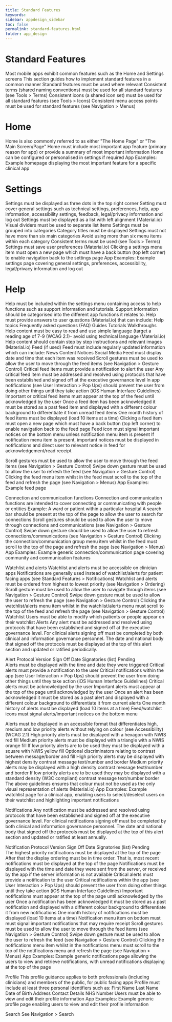 ```yaml
---
title: Standard Features
keywords:
sidebar: appdesign_sidebar
toc: false
permalink: standard-features.html
folder: app_design 
---
```



# Standard Features
Most mobile apps exhibit common features such as the Home and Settings screens
This section guides how to implement standard features in a common manner
Standard features must be used where relevant
Consistent terms (shared naming conventions) must be used for all standard features (see Tools > Terms)
Consistent icons (a shared icon set) must be used for all standard features (see Tools > Icons)
Consistent menu access points must be used for standard features (see Navigation > Menus)
# Home
Home is also commonly referred to as either "The Home Page" or "The Main Screen/Page"
Home must include most important app feature (primary reason for app) or provide a summary of most important information
Home can be configured or personalised in settings if required
App Examples:
Example homepage displaying the most important feature for a specific clinical app

# Settings
Settings must be displayed as three dots in the top right corner
Setting must cover general settings such as technical settings, preferences, help, app information, accessibility settings, feedback, legal/privacy information and log out
Settings must be displayed as a list with left alignment (Material.io)
Visual dividers must be used to separate list items
Settings must be grouped into categories
Category titles must be displayed
Settings must not have more than six main categories
Avoid using more than six menu items within each category
Consistent terms must be used (see Tools > Terms)
Settings must save user preferences (Material.io)
Clicking a settings menu item must open a new page which must have a back button (top left corner) to enable navigation back to the settings page
App Examples:
Example settings page covering general settings, preferences, accessibility, legal/privacy information and log out

# Help
Help must be included within the settings menu containing access to help functions such as support information and tutorials.
Support information should be categorised into the different app functions it relates to.
Help must provide answers to user questions (Material.io) that can include:
Help topics
Frequently asked questions (FAQ)
Guides
Tutorials
Walkthroughs
Help content must be easy to read and use simple language (target a reading age of 7-9 (WCAG 2.1)– avoid using technical language (Material.io)
Help content should contain step by step instructions and relevant images (Material.io)
Feed (if used)
Feed must include regularly updated information which can include:
News
Content
Notices
Social Media
Feed must display date and time that each item was received
Scroll gestures must be used to allow the user to move through the feed items (see Navigation > Gesture Control)
Critical feed items must provide a notification to alert the user
Any critical feed item must be addressed and resolved using protocols that have been established and signed off at the executive governance level
In app notifications (see User Interaction > Pop Ups) should prevent the user from doing other things until they take action (iOS Human Interface Guidelines)
Important or critical feed items must appear at the top of the feed until acknowledged by the user
Once a feed item has been acknowledged it must be stored as a past feed item and displayed with a different colour background to differentiate it from unread feed items
One month history of feed items must be displayed (load 10 items at a time)
Clicking a feed item must open a new page which must have a back button (top left corner) to enable navigation back to the feed page
Feed icon must signal important notices on the bottom menu unless notification menu item is present
If notification menu item is present, important notices must be displayed in notifications and direct user to relevant notice in feed for acknowledgement/read receipt

Scroll gestures must be used to allow the user to move through the feed items (see Navigation > Gesture Control)
Swipe down gesture must be used to allow the user to refresh the feed (see Navigation > Gesture Control)
Clicking the feed menu item whilst in the feed must scroll to the top of the feed and refresh the page (see Navigation > Menus)
App Examples:
Example feed page

Connection and communication functions
Connection and communication functions are intended to cover connecting or communicating with people or entities
Example: A ward or patient within a particular hospital
A search bar should be present at the top of the page to allow the user to search for connections
Scroll gestures should be used to allow the user to move through connections and communications (see Navigation > Gesture Control)
Swipe down gesture should be used to allow the user to refresh connections/communications (see Navigation > Gesture Control)
Clicking the connection/communication group menu item whilst in the feed must scroll to the top of the page and refresh the page (see Navigation > Menus)
App Examples:
Example generic connection/communication page covering community and communication features

Watchlist and alerts
Watchlist and alerts must be accessible on clinician apps
Notifications are generally used instead of watchlist/alerts for patient facing apps (see Standard Features > Notifications)
Watchlist and alerts must be ordered from highest to lowest priority (see Navigation > Ordering)
Scroll gesture must be used to allow the user to navigate through items (see Navigation > Gesture Control)
Swipe down gesture must be used to allow the user to refresh the page (see Navigation > Gesture Control)
Clicking the watchlist/alerts menu item whilst in the watchlist/alerts menu must scroll to the top of the feed and refresh the page (see Navigation > Gesture Control)
Watchlist
Users must be able to modify which patients or people appear on their watchlist
Alerts
Any alert must be addressed and resolved using protocols that have been established and signed off at the executive governance level. For clinical alerts signing off must be completed by both clinical and information governance personnel. The date and national body that signed off the protocols must be displayed at the top of this alert section and updated or ratified periodically.

Alert Protocol Version	Sign Off Date	Signatories (list)
Pending		
Alerts must be displayed with the time and date they were triggered
Critical alerts must provide a notification to the user
Critical notifications within the app (see User Interaction > Pop Ups) should prevent the user from doing other things until they take action (iOS Human Interface Guidelines)
Critical alerts must be acknowledged by the user
Important alerts must appear at the top of the page until acknowledged by the user
Once an alert has been acknowledged it must be stored as a past alert and displayed with a different colour background to differentiate it from current alerts
One month history of alerts must be displayed (load 10 items at a time)
Feed/watchlist icons must signal alerts/important notices on the bottom menu

Alerts must be displayed in an accessible format that differentiates high, medium and low priority alerts without relying on colour (see Accessibility) (WCAG 2.1)
High priority alerts must be displayed with a hexagon with NWIS red fill
Medium priority alerts must be displayed with a triangle with a NWIS orange fill
If low priority alerts are to be used they must be displayed with a square with NWIS yellow fill
Optional discriminators relating to contrast between message/border and fill
High priority alerts may be displayed with highest density contrast message text/number and border
Medium priority alerts may be displayed with a high density contrast message text/number and border
If low priority alerts are to be used they may be displayed with a standard density (W3C compliant) contrast message text/number border
The above guidelines ensures that colour must not be used as the only visual representation of alerts (Material.io)
App Examples:
Example watchlist page for a clinical app, enabling users to select/deselect users on their watchlist and highlighting important notifications

Notifications
Any notification must be addressed and resolved using protocols that have been established and signed off at the executive governance level. For clinical notifications signing off must be completed by both clinical and information governance personnel. The date and national body that signed off the protocols must be displayed at the top of this alert section and updated or ratified at least annually.

Notification Protocol Version	Sign Off Date	Signatories (list)
Pending		
The highest priority notifications must be displayed at the top of the page
After that the display ordering must be in time order. That is, most recent notifications must be displayed at the top of the page
Notifications must be displayed with the time and date they were sent from the server, or received by the app if the server information is not available
Critical alerts must provide a notification to the user
Critical notifications within the app (see User Interaction > Pop Ups) should prevent the user from doing other things until they take action (iOS Human Interface Guidelines)
Important notifications must appear at the top of the page until acknowledged by the user
Once a notification has been acknowledged it must be stored as a past notification and displayed with a different colour background to differentiate it from new notifications
One month history of notifications must be displayed (load 10 items at a time)
Notification menu item on bottom must must signal important notifications that may require receipt
Scroll gestures must be used to allow the user to move through the feed items (see Navigation > Gesture Control)
Swipe down gesture must be used to allow the user to refresh the feed (see Navigation > Gesture Control)
Clicking the notifications menu item whilst in the notifications menu must scroll to the top of the notifications menu and refresh the page (see Navigation > Menus)
App Examples:
Example generic notifications page allowing the users to view and retrieve notifications, with unread notifications displaying at the top of the page

Profile
This profile guidance applies to both professionals (including clinicians) and members of the public, for public facing apps
Profile must include at least three personal identifiers such as:
First Name
Last Name
Date of Birth
Address
Contact Details
NHS Number
Users must be able to view and edit their profile information
App Examples:
Example generic profile page enabling users to view and edit their profile information

Search
See Navigation > Search